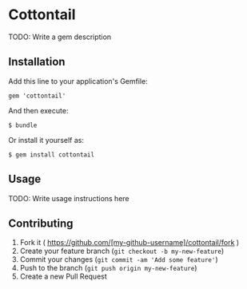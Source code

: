 # Cottontail

TODO: Write a gem description

## Installation

Add this line to your application's Gemfile:

    gem 'cottontail'

And then execute:

    $ bundle

Or install it yourself as:

    $ gem install cottontail

## Usage

TODO: Write usage instructions here

## Contributing

1. Fork it ( https://github.com/[my-github-username]/cottontail/fork )
2. Create your feature branch (`git checkout -b my-new-feature`)
3. Commit your changes (`git commit -am 'Add some feature'`)
4. Push to the branch (`git push origin my-new-feature`)
5. Create a new Pull Request
